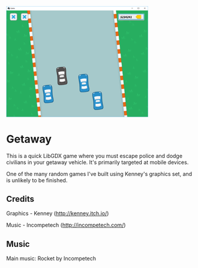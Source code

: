 <img src="https://github.com/NickToony/getaway/blob/master/screenshots/screenshot1.png" alt="Screenshot 1" width="75%" height="75%">

# Getaway
This is a quick LibGDX game where you must escape police and dodge civilians in your getaway vehicle. It's primarily targeted at mobile devices.

One of the many random games I've built using Kenney's graphics set, and is unlikely to be finished.

## Credits

Graphics - Kenney (http://kenney.itch.io/)

Music - Incompetech (http://incompetech.com/)

## Music

Main music: Rocket by Incompetech
